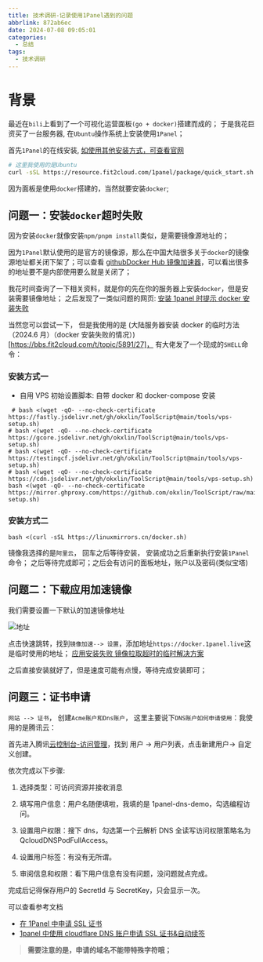```yaml
---
title: 技术调研-记录使用1Panel遇到的问题
abbrlink: 872ab6ec
date: 2024-07-08 09:05:01
categories:
  - 总结
tags:
  - 技术调研
---
```


# 背景

最近在`bili`上看到了一个可视化运营面板`(go + docker)`搭建而成的； 于是我花巨资买了一台服务器, 在`Ubuntu`操作系统上安装使用`1Panel`；

首先`1Panel`的在线安装, [如使用其他安装方式，可查看官网](https://1panel.cn/docs/installation/online_installation/)

```bash
# 这里我使用的是Ubuntu
curl -sSL https://resource.fit2cloud.com/1panel/package/quick_start.sh -o quick_start.sh && sudo bash quick_start.sh
```

因为面板是使用`docker`搭建的，当然就要安装`docker`;

## 问题一：安装`docker`超时失败

因为安装`docker`就像安装`npm/pnpm install`类似，是需要镜像源地址的；

因为`1Panel`默认使用的是官方的镜像源，那么在中国大陆很多关于`docker`的镜像源地址都关闭下架了；可以查看 [githubDocker Hub 镜像加速器](https://gist.github.com/y0ngb1n/7e8f16af3242c7815e7ca2f0833d3ea6)，可以看出很多的地址要不是内部使用要么就是关闭了；

我花时间查询了一下相关资料，就是你的先在你的服务器上安装`docker`，但是安装需要镜像地址； 之后发现了一类似问题的网页: [安装 1panel 时提示 docker 安装失败](https://bbs.fit2cloud.com/t/topic/5899)

当然您可以尝试一下， 但是我使用的是 (大陆服务器安装 docker 的临时方法（2024.6 月）（docker 安装失败的情况）)[https://bbs.fit2cloud.com/t/topic/5891/27]， 有大佬发了一个现成的`SHELL`命令：

### 安装方式一

- 自用 VPS 初始设置脚本: 自带 docker 和 docker-compose 安装

```SH
 # bash <(wget -qO- --no-check-certificate https://fastly.jsdelivr.net/gh/okxlin/ToolScript@main/tools/vps-setup.sh)
# bash <(wget -qO- --no-check-certificate https://gcore.jsdelivr.net/gh/okxlin/ToolScript@main/tools/vps-setup.sh)
# bash <(wget -qO- --no-check-certificate https://testingcf.jsdelivr.net/gh/okxlin/ToolScript@main/tools/vps-setup.sh)
# bash <(wget -qO- --no-check-certificate https://cdn.jsdelivr.net/gh/okxlin/ToolScript@main/tools/vps-setup.sh)
bash <(wget -qO- --no-check-certificate https://mirror.ghproxy.com/https://github.com/okxlin/ToolScript/raw/main/tools/vps-setup.sh)

```

### 安装方式二

```SH
bash <(curl -sSL https://linuxmirrors.cn/docker.sh)
```

镜像我选择的是`阿里云`， 回车之后等待安装， 安装成功之后重新执行安装`1Panel`命令； 之后等待完成即可；之后会有访问的面板地址，账户以及密码(类似宝塔)

## 问题二：下载应用加速镜像

我们需要设置一下默认的加速镜像地址

![地址](https://wangxiaoze-view.github.io/picx-images-hosting/images/%E5%BE%AE%E4%BF%A1%E6%88%AA%E5%9B%BE_20240609160644.png)

点击快速跳转，找到`镜像加速--> 设置`，添加地址`https://docker.1panel.live`这是临时使用的地址；
[应用安装失败 镜像拉取超时的临时解决方案](https://bbs.fit2cloud.com/t/topic/5886)

之后直接安装就好了，但是速度可能有点慢，等待完成安装即可；

## 问题三：证书申请

`网站 --> 证书`， 创建`Acme账户和Dns账户`， 这里主要说下`DNS账户如何申请使用`：我使用的是腾讯云：

首先进入腾讯[云控制台-访问管理](https://console.cloud.tencent.com/cam/overview)，找到 用户 -> 用户列表，点击新建用户-> 自定义创建。

依次完成以下步骤:

1. 选择类型：可访问资源并接收消息
2. 填写用户信息：用户名随便填啦，我填的是 1panel-dns-demo，勾选编程访问。

3. 设置用户权限：搜下 dns，勾选第一个云解析 DNS 全读写访问权限策略名为 QcloudDNSPodFullAccess。

4. 设置用户标签：有没有无所谓。

5. 审阅信息和权限：看下用户信息有没有问题，没问题就点完成。

完成后记得保存用户的 SecretId 与 SecretKey，只会显示一次。

可以查看参考文档

- [在 1Panel 中申请 SSL 证书](https://insectmk.cn/posts/f3cf7d8c/index.html#%E5%88%9B%E5%BB%BA%E8%85%BE%E8%AE%AF%E4%BA%91%E7%94%A8%E6%88%B7)
- [1panel 中使用 cloudflare DNS 账户申请 SSL 证书&自动续签](https://www.soulcloser.com/4075/)

> **需要注意的是，申请的域名不能带特殊字符哦；**
